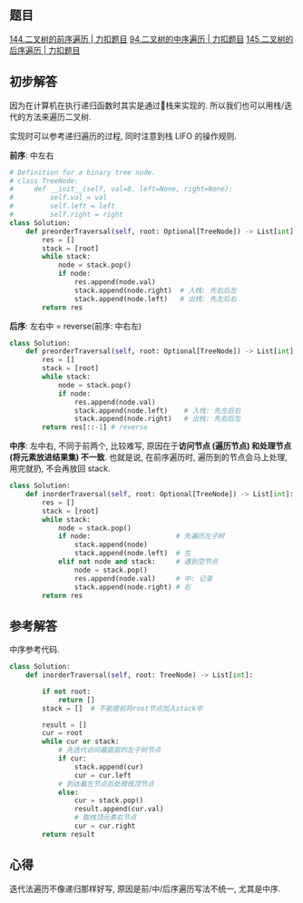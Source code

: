 ## 题目
[144.二叉树的前序遍历 | 力扣题目](https://leetcode.cn/problems/binary-tree-preorder-traversal/description/)
[94.二叉树的中序遍历 | 力扣题目](https://leetcode.cn/problems/binary-tree-inorder-traversal/description/)
[145.二叉树的后序遍历 | 力扣题目](https://leetcode.cn/problems/binary-tree-postorder-traversal/description/)

## 初步解答
因为在计算机在执行递归函数时其实是通过🥞栈来实现的. 所以我们也可以用栈/迭代的方法来遍历二叉树.

实现时可以参考递归遍历的过程, 同时注意到栈 LIFO 的操作规则.

**前序**: 中左右
```python
# Definition for a binary tree node.
# class TreeNode:
#     def __init__(self, val=0, left=None, right=None):
#         self.val = val
#         self.left = left
#         self.right = right
class Solution:
    def preorderTraversal(self, root: Optional[TreeNode]) -> List[int]:
        res = []
        stack = [root]
        while stack:
            node = stack.pop()
            if node:
                res.append(node.val)
                stack.append(node.right)  # 入栈: 先右后左
                stack.append(node.left)   # 出栈: 先左后右
        return res
```

**后序**: 左右中 = reverse(前序: 中右左)
```python
class Solution:
    def preorderTraversal(self, root: Optional[TreeNode]) -> List[int]:
        res = []
        stack = [root]
        while stack:
            node = stack.pop()
            if node:
                res.append(node.val)
                stack.append(node.left)    # 入栈: 先左后右
                stack.append(node.right)   # 出栈: 先右后左
        return res[::-1] # reverse
```

**中序**: 左中右, 不同于前两个, 比较难写, 原因在于**访问节点 (遍历节点) 和处理节点 (将元素放进结果集) 不一致**. 也就是说, 在前序遍历时, 遍历到的节点会马上处理, 用完就扔, 不会再放回 stack.
```python
class Solution:
    def inorderTraversal(self, root: Optional[TreeNode]) -> List[int]:
        res = []
        stack = [root]
        while stack:
            node = stack.pop()
            if node:                     # 先遍历左子树 
                stack.append(node)
                stack.append(node.left)  # 左
            elif not node and stack:     # 遇到空节点
                node = stack.pop()
                res.append(node.val)     # 中: 记录
                stack.append(node.right) # 右
        return res
```

## 参考解答
中序参考代码.
```python
class Solution:
    def inorderTraversal(self, root: TreeNode) -> List[int]:

        if not root:
            return []
        stack = []  # 不能提前将root节点加入stack中

        result = []
        cur = root
        while cur or stack:
            # 先迭代访问最底层的左子树节点
            if cur:     
                stack.append(cur)
                cur = cur.left		
            # 到达最左节点后处理栈顶节点    
            else:		
                cur = stack.pop()
                result.append(cur.val)
                # 取栈顶元素右节点
                cur = cur.right	
        return result
```

## 心得
迭代法遍历不像递归那样好写, 原因是前/中/后序遍历写法不统一, 尤其是中序.